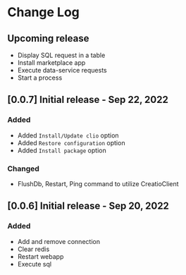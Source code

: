 # Change Log

## Upcoming release

- Display SQL request in a table
- Install marketplace app
- Execute data-service requests
- Start a process

## [0.0.7] Initial release  - Sep 22, 2022

### Added

- Added `Install/Update clio` option
- Added `Restore configuration` option
- Added `Install package` option

### Changed

- FlushDb, Restart, Ping command to utilize CreatioClient


## [0.0.6] Initial release  - Sep 20, 2022

### Added

- Add and remove connection
- Clear redis
- Restart webapp
- Execute sql
